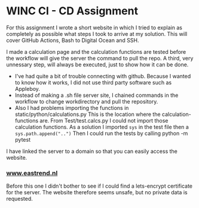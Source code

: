 # WINC CI - CD Assignment

For this assignment I wrote a short website in which I tried to explain as completely as possible what steps I took to arrive at my solution.
This will cover GitHub Actions, Bash to Digital Ocean and SSH.

I made a calculation page and the calculation functions are tested before the workflow will give the server the command to pull the repo.
A third, very unnessary step, will always be executed, just to show how it can be done.

- I've had quite a bit of trouble connecting with github. Because I wanted to know how it works, I did not use third party software such as Appleboy.
- Instead of making a .sh file server site, I chained commands in the workflow to change workdirectory and pull the repository.
- Also I had problems importing the functions in static/python/calculations.py
  This is the location where the calculation-functions are. From Test/test.calcs.py I could not import those calculation functions.
  As a solution I imported `sys` in the test file then a `sys.path.append("..")`
  Then I could run the tests by calling python -m pytest

I have linked the server to a domain so that you can easily access the website.

### www.eastrend.nl

Before this one I didn't bother to see if I could find a lets-encrypt certificate for the server. The website therefore seems unsafe, but no private data is requested.
